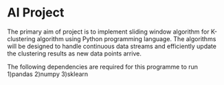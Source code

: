 # AI Project
The primary aim of project is to implement sliding window algorithm for K-clustering
algorithm using Python programming language. The algorithms will be designed to handle 
continuous data streams and efficiently update the clustering results as new data points
arrive.

The following dependencies are required for this programme to run
1)pandas
2)numpy
3)sklearn
